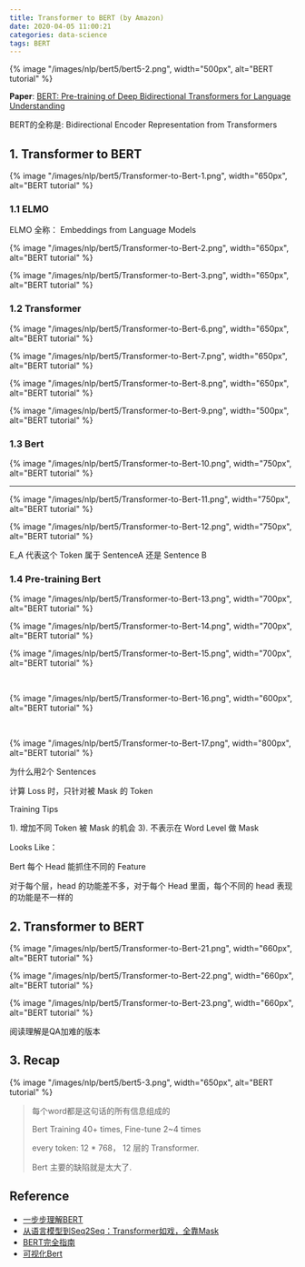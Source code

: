 ```yaml
---
title: Transformer to BERT (by Amazon)
date: 2020-04-05 11:00:21
categories: data-science
tags: BERT
---
```


{% image "/images/nlp/bert5/bert5-2.png", width="500px", alt="BERT tutorial" %}

<!-- more -->


**Paper**: [BERT: Pre-training of Deep Bidirectional Transformers for Language Understanding](https://arxiv.org/abs/1810.04805)

BERT的全称是: Bidirectional Encoder Representation from Transformers

## 1. Transformer to BERT

{% image "/images/nlp/bert5/Transformer-to-Bert-1.png", width="650px", alt="BERT tutorial" %}

### 1.1 ELMO

ELMO 全称： Embeddings from Language Models

{% image "/images/nlp/bert5/Transformer-to-Bert-2.png", width="650px", alt="BERT tutorial" %}

{% image "/images/nlp/bert5/Transformer-to-Bert-3.png", width="650px", alt="BERT tutorial" %}

### 1.2 Transformer

{% image "/images/nlp/bert5/Transformer-to-Bert-6.png", width="650px", alt="BERT tutorial" %}

{% image "/images/nlp/bert5/Transformer-to-Bert-7.png", width="650px", alt="BERT tutorial" %}

{% image "/images/nlp/bert5/Transformer-to-Bert-8.png", width="650px", alt="BERT tutorial" %}

{% image "/images/nlp/bert5/Transformer-to-Bert-9.png", width="500px", alt="BERT tutorial" %}

### 1.3 Bert

{% image "/images/nlp/bert5/Transformer-to-Bert-10.png", width="750px", alt="BERT tutorial" %}

---

{% image "/images/nlp/bert5/Transformer-to-Bert-11.png", width="750px", alt="BERT tutorial" %}

{% image "/images/nlp/bert5/Transformer-to-Bert-12.png", width="750px", alt="BERT tutorial" %}


E\_A 代表这个 Token 属于 SentenceA 还是 Sentence B

### 1.4 Pre-training Bert

{% image "/images/nlp/bert5/Transformer-to-Bert-13.png", width="700px", alt="BERT tutorial" %}

{% image "/images/nlp/bert5/Transformer-to-Bert-14.png", width="700px", alt="BERT tutorial" %}

{% image "/images/nlp/bert5/Transformer-to-Bert-15.png", width="700px", alt="BERT tutorial" %}

<br>

{% image "/images/nlp/bert5/Transformer-to-Bert-16.png", width="600px", alt="BERT tutorial" %}

<br>

{% image "/images/nlp/bert5/Transformer-to-Bert-17.png", width="800px", alt="BERT tutorial" %}

<!--
{% image "/images/nlp/bert5/Transformer-to-Bert-18.png", width="700px", alt="BERT tutorial" %}

{% image "/images/nlp/bert5/Transformer-to-Bert-19.png", width="700px", alt="BERT tutorial" %}
-->
为什么用2个 Sentences


计算 Loss 时，只针对被 Mask 的 Token

Training Tips

1). 增加不同 Token 被 Mask 的机会
3). 不表示在 Word Level 做 Mask

Looks Like：

Bert 每个 Head 能抓住不同的 Feature

对于每个层，head 的功能差不多，对于每个 Head 里面，每个不同的 head 表现的功能是不一样的

## 2. Transformer to BERT

<!--
{% image "/images/nlp/bert5/Transformer-to-Bert-20.png", width="700px", alt="BERT tutorial" %}-->

{% image "/images/nlp/bert5/Transformer-to-Bert-21.png", width="660px", alt="BERT tutorial" %}

{% image "/images/nlp/bert5/Transformer-to-Bert-22.png", width="660px", alt="BERT tutorial" %}

{% image "/images/nlp/bert5/Transformer-to-Bert-23.png", width="660px", alt="BERT tutorial" %}

阅读理解是QA加难的版本

## 3. Recap

{% image "/images/nlp/bert5/bert5-3.png", width="650px", alt="BERT tutorial" %}

> 每个word都是这句话的所有信息组成的
> 
> Bert Training 40+ times, Fine-tune 2~4 times
> 
> every token: 12 * 768， 12 层的 Transformer.
> 
> Bert 主要的缺陷就是太大了. 


## Reference

- [一步步理解BERT][2]
- [从语言模型到Seq2Seq：Transformer如戏，全靠Mask][1]
- [BERT完全指南](https://terrifyzhao.github.io/2019/01/17/BERT完全指南.html)
- [可视化Bert](https://zhuanlan.zhihu.com/p/67444533)

[1]: 从语言模型到Seq2Seq：Transformer如戏，全靠Mask
[2]: https://mp.weixin.qq.com/s/H4at_BDLwZWqlBHLjMZWRQ




